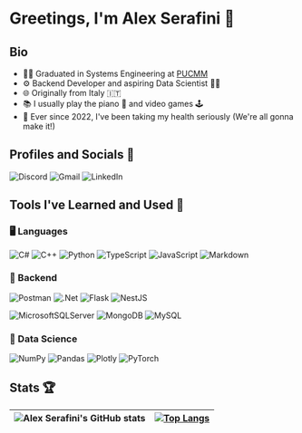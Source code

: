 # Greetings, I'm Alex Serafini :bust_in_silhouette:

## Bio
- :man_student: Graduated in Systems Engineering at [PUCMM](https://www.pucmm.edu.do/)
- ⚙️ Backend Developer and aspiring Data Scientist 👨‍🔬
- :globe_with_meridians: Originally from Italy :it:
- :books: I usually play the piano :musical_keyboard: and video games :joystick:
- :muscle: Ever since 2022, I've been taking my health seriously (We're all gonna make it!)

## Profiles and Socials :japanese_goblin:
![Discord](https://img.shields.io/badge/theprodg-%237289DA.svg?style=for-the-badge&logo=discord&logoColor=white) ![Gmail](https://img.shields.io/badge/alexserafini2001-D14836?style=for-the-badge&logo=gmail&logoColor=white) ![LinkedIn](https://img.shields.io/badge/xserafini-%230077B5.svg?style=for-the-badge&logo=linkedin&logoColor=white) 
## Tools I've Learned and Used :wrench:
### :desktop_computer: Languages
![C#](https://img.shields.io/badge/c%23-%23239120.svg?style=for-the-badge&logo=c-sharp&logoColor=white) ![C++](https://img.shields.io/badge/c++-%2300599C.svg?style=for-the-badge&logo=c%2B%2B&logoColor=white) ![Python](https://img.shields.io/badge/python-3670A0?style=for-the-badge&logo=python&logoColor=ffdd54) ![TypeScript](https://img.shields.io/badge/typescript-%23007ACC.svg?style=for-the-badge&logo=typescript&logoColor=white) ![JavaScript](https://img.shields.io/badge/javascript-%23323330.svg?style=for-the-badge&logo=javascript&logoColor=%23F7DF1E) ![Markdown](https://img.shields.io/badge/markdown-%23000000.svg?style=for-the-badge&logo=markdown&logoColor=white)
### :satellite: Backend
![Postman](https://img.shields.io/badge/Postman-FF6C37?style=for-the-badge&logo=postman&logoColor=white) ![.Net](https://img.shields.io/badge/.NET-5C2D91?style=for-the-badge&logo=.net&logoColor=white) ![Flask](https://img.shields.io/badge/flask-%23000.svg?style=for-the-badge&logo=flask&logoColor=white) ![NestJS](https://img.shields.io/badge/nestjs-%23E0234E.svg?style=for-the-badge&logo=nestjs&logoColor=white)

![MicrosoftSQLServer](https://img.shields.io/badge/Microsoft%20SQL%20Sever-CC2927?style=for-the-badge&logo=microsoft%20sql%20server&logoColor=white) ![MongoDB](https://img.shields.io/badge/MongoDB-%234ea94b.svg?style=for-the-badge&logo=mongodb&logoColor=white) ![MySQL](https://img.shields.io/badge/mysql-%2300f.svg?style=for-the-badge&logo=mysql&logoColor=white)
### :robot: Data Science
![NumPy](https://img.shields.io/badge/numpy-%23013243.svg?style=for-the-badge&logo=numpy&logoColor=white) ![Pandas](https://img.shields.io/badge/pandas-%23150458.svg?style=for-the-badge&logo=pandas&logoColor=white) ![Plotly](https://img.shields.io/badge/Plotly-%233F4F75.svg?style=for-the-badge&logo=plotly&logoColor=white) ![PyTorch](https://img.shields.io/badge/PyTorch-%23EE4C2C.svg?style=for-the-badge&logo=PyTorch&logoColor=white)
## Stats :trophy:
| ![Alex Serafini's GitHub stats](https://github-readme-stats.vercel.app/api?username=ASB24&hide=prs,issues&count_private=true&show_icons=true&theme=github_dark) | [![Top Langs](https://github-readme-stats.vercel.app/api/top-langs/?username=ASB24&layout=compact&theme=github_dark)](https://github.com/anuraghazra/github-readme-stats) |
| ----- | ------ |




